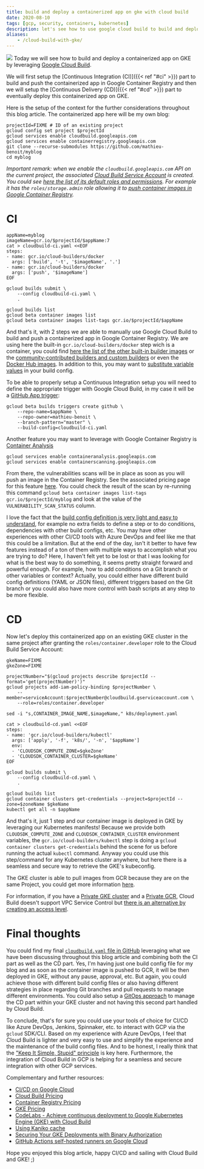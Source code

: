```yaml
---
title: build and deploy a containerized app on gke with cloud build
date: 2020-08-10
tags: [gcp, security, containers, kubernetes]
description: let's see how to use google cloud build to build and deploy a containerized app on gke
aliases:
    - /cloud-build-with-gke/
---
```

[![](https://cloud.google.com/container-registry/images/builder.png)](https://cloud.google.com/container-registry/images/builder.png)
Today we will see how to build and deploy a containerized app on GKE by leveraging [Google Cloud Build](https://cloud.google.com/cloud-build/).

We will first setup the [Continuous Integration (CI)]({{< ref "#ci" >}}) part to build and push the containerized app in Google Container Registry and then we will setup the [Continuous Delivery (CD)]({{< ref "#cd" >}}) part to eventually deploy this containerized app on GKE.

Here is the setup of the context for the further considerations throughout this blog article. The containerized app here will be my own blog:
```
projectId=FIXME # ID of an existing project
gcloud config set project $projectId
gcloud services enable cloudbuild.googleapis.com
gcloud services enable containerregistry.googleapis.com
git clone --recurse-submodules https://github.com/mathieu-benoit/myblog
cd myblog
```

_Important remark: when we enable the `cloudbuild.googleapis.com` API on the current project, the associated [Cloud Build Service Account](https://cloud.google.com/cloud-build/docs/securing-builds/configure-access-for-cloud-build-service-account) is created. You could see [here the list of its default roles and permissions](https://cloud.google.com/cloud-build/docs/cloud-build-service-account). For example it has the `roles/storage.admin` role allowing it to [push container images in Google Container Registry](https://cloud.google.com/container-registry/docs/access-control#permissions_and_roles)._

# CI

```
appName=myblog
imageName=gcr.io/$projectId/$appName:7
cat > cloudbuild-ci.yaml <<EOF
steps:
- name: gcr.io/cloud-builders/docker
  args: ['build', '-t', '$imageName', '.']
- name: gcr.io/cloud-builders/docker
  args: ['push', '$imageName']
EOF

gcloud builds submit \
    --config cloudbuild-ci.yaml \
    .

gcloud builds list
gcloud beta container images list
gcloud beta container images list-tags gcr.io/$projectId/$appName
```

And that's it, with 2 steps we are able to manually use Google Cloud Build to build and push a containerized app in Google Container Registry. We are using here the built-in `gcr.io/cloud-builders/docker` step wich is a container, you could find [here the list of the other built-in builder images](https://github.com/GoogleCloudPlatform/cloud-builders) or the [community-contributed builders and custom builders](https://cloud.google.com/cloud-build/docs/configuring-builds/use-community-and-custom-builders) or even the [Docker Hub images](https://cloud.google.com/cloud-build/docs/interacting-with-dockerhub-images). In addition to this, you may want to [substitute variable values](https://cloud.google.com/cloud-build/docs/configuring-builds/substitute-variable-values) in your build config.

To be able to properly setup a Continuous Integration setup you will need to define the appropriate trigger with Google Cloud Build, in my case it will be a [GitHub App trigger](https://cloud.google.com/cloud-build/docs/automating-builds/create-github-app-triggers):
```
gcloud beta builds triggers create github \
    --repo-name=$appName \
    --repo-owner=mathieu-benoit \
    --branch-pattern="master" \
    --build-config=cloudbuild-ci.yaml
```

Another feature you may want to leverage with Google Container Registry is [Container Analysis](https://cloud.google.com/container-registry/docs/enabling-disabling-container-analysis)
```
gcloud services enable containeranalysis.googleapis.com
gcloud services enable containerscanning.googleapis.com
```
From there, the vulnerabilities scans will be in place as soon as you will push an image in the Container Registry. See the associated pricing page for this feature [here](https://cloud.google.com/container-registry/pricing#vulnerability_scanning). You could check the result of the scan by re-running this command `gcloud beta container images list-tags gcr.io/$projectId/myblog` and look at the value of the `VULNERABILITY_SCAN_STATUS` column.

I love the fact that the [build config definition is very light and easy to understand](https://cloud.google.com/cloud-build/docs/build-config), for example no extra fields to define a step or to do conditions, dependencies with other build configs, etc. You may have other experiences with other CI/CD tools with Azure DevOps and feel like me that this could be a limitation. But at the end of the day, isn't it better to have few features instead of a ton of them with multiple ways to accomplish what you are trying to do? Here, I haven't felt yet to be lost or that I was looking for what is the best way to do something, it seems pretty straight forward and powerful enough. For example, how to add conditions on a Git branch or other variables or context? Actually, you could either have different build config definitions (YAML or JSON files), different triggers based on the Git branch or you could also have more control with bash scripts at any step to be more flexible.

# CD

Now let's deploy this containerized app on an existing GKE cluster in the same project after granting the `roles/container.developer` role to the Cloud Build Service Account:
```
gkeName=FIXME
gkeZone=FIXME

projectNumber="$(gcloud projects describe $projectId --format='get(projectNumber)')"
gcloud projects add-iam-policy-binding $projectNumber \
    --member=serviceAccount:$projectNumber@cloudbuild.gserviceaccount.com \
    --role=roles/container.developer

sed -i "s,CONTAINER_IMAGE_NAME,$imageName," k8s/deployment.yaml

cat > cloudbuild-cd.yaml <<EOF
steps:
- name: 'gcr.io/cloud-builders/kubectl'
  args: ['apply', '-f', 'k8s/', '-n', '$appName']
  env:
  - 'CLOUDSDK_COMPUTE_ZONE=$gkeZone'
  - 'CLOUDSDK_CONTAINER_CLUSTER=$gkeName'
EOF

gcloud builds submit \
    --config cloudbuild-cd.yaml \
    .

gcloud builds list
gcloud container clusters get-credentials --project=$projectId --zone=$zoneName $gkeName
kubectl get all -n $appName
```

And that's it, just 1 step and our container image is deployed in GKE by leveraging our Kubernetes manifests! Because we provide both `CLOUDSDK_COMPUTE_ZONE` and `CLOUDSDK_CONTAINER_CLUSTER` environment variables, the `gcr.io/cloud-builders/kubectl` step is doing a `gcloud container clusters get-credentials` behind the scene for us before running the actual `kubectl` command. Anyway you could use this step/command for any Kubernetes cluster anywhere, but here there is a seamless and secure way to retrieve the GKE's kubeconfig.

The GKE cluster is able to pull images from GCR because they are on the same Project, you could get more information [here](https://cloud.google.com/container-registry/docs/using-with-google-cloud-platform#gke).

For information, if you have a [Private GKE cluster](https://cloud.google.com/kubernetes-engine/docs/concepts/private-cluster-concept) and a [Private GCR](https://cloud.google.com/container-registry/docs/securing-with-vpc-sc), Cloud Build doesn't support VPC Service Control but [there is an alternative by creating an access level](https://cloud.google.com/vpc-service-controls/docs/supported-products#build).

# Final thoughts

You could find my final [`cloudbuild.yaml` file in GitHub](https://github.com/mathieu-benoit/myblog/blob/master/cloudbuild.yaml) leveraging what we have been discussing throughout this blog article and combining both the CI part as well as the CD part. Yes, I'm having just one build config file for my blog and as soon as the container image is pushed to GCR, it will be then deployed in GKE, without any pause, approval, etc. But again, you could achieve those with different build config files or also having different strategies in place regarding Git branches and pull requests to manage different environments. You could also setup a [GitOps approach](https://www.weave.works/blog/what-is-gitops-really) to manage the CD part within your GKE cluster and not having this second part handled by Cloud Build.

To conclude, that's for sure you could use your tools of choice for CI/CD like Azure DevOps, Jenkins, Spinnaker, etc. to interact with GCP via the `gcloud` SDK/CLI. Based on my experience with Azure DevOps, I feel that Cloud Build is lighter and very easy to use and simplify the experience and the maintenance of the build config files. And to be honest, I really think that the ["Keep It Simple, Stupid" principle](https://en.wikipedia.org/wiki/KISS_principle) is key here. Furthermore, the integration of Cloud Build in GCP is helping for a seamless and secure integration with other GCP services.

Complementary and further resources:
- [CI/CD on Google Cloud](https://cloud.google.com/docs/ci-cd)
- [Cloud Build Pricing](https://cloud.google.com/cloud-build/pricing)
- [Container Registry Pricing](https://cloud.google.com/container-registry/pricing)
- [GKE Pricing](https://cloud.google.com/kubernetes-engine/pricing)
- [CodeLabs - Achieve continuous deployment to Google Kubernetes Engine (GKE) with Cloud Build](https://codelabs.developers.google.com/codelabs/cloud-builder-gke-continuous-deploy/index.html)
- [Using Kaniko cache](https://cloud.google.com/cloud-build/docs/kaniko-cache)
- [Securing Your GKE Deployments with Binary Authorization](https://codelabs.developers.google.com/codelabs/cloud-binauthz-intro/)
- [GitHub Actions self-hosted runners on Google Cloud](https://github.blog/2020-08-04-github-actions-self-hosted-runners-on-google-cloud/)

Hope you enjoyed this blog article, happy CI/CD and sailing with Cloud Build and GKE! ;)
